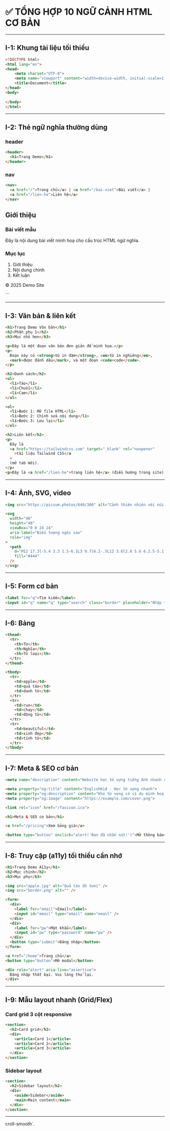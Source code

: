 # ✅ TỔNG HỢP 10 NGỮ CẢNH HTML CƠ BẢN

---

## I-1: Khung tài liệu tối thiểu

```html
<!DOCTYPE html>
<html lang="en">
<head>
    <meta charset="UTF-8">
    <meta name="viewport" content="width=device-width, initial-scale=1.0">
    <title>Document</title>
</head>
<body>
    
</body>
</html>
```

---

## I-2: Thẻ ngữ nghĩa thường dùng

### header

```html
<header>
  <h1>Trang Demo</h1>
</header>
```

### nav

```html
<nav>
  <a href="/">Trang chủ</a> | <a href="/bai-viet">Bài viết</a> |
  <a href="/lien-he">Liên hệ</a>
</nav>
```


<main>
  <section>
    <h2>Giới thiệu</h2>
    <article>
      <h3>Bài viết mẫu</h3>
      <p>Đây là nội dung bài viết minh hoạ cho cấu trúc HTML ngữ nghĩa.</p>
    </article>
  </section>

  <aside>
    <h3>Mục lục</h3>
    <ol>
      <li>Giới thiệu</li>
      <li>Nội dung chính</li>
      <li>Kết luận</li>
    </ol>
  </aside>
</main>

<footer>
  <p>© 2025 Demo Site</p>
</footer>
```

---

## I-3: Văn bản & liên kết

```html
<h1>Trang Demo Văn bản</h1>
<h2>Phần phụ 1</h2>
<h3>Mục nhỏ hơn</h3>

<p>Đây là một đoạn văn bản đơn giản để minh họa.</p>
<p>
  Đoạn này có <strong>từ in đậm</strong>, <em>từ in nghiêng</em>,
  <mark>được đánh dấu</mark>, và một đoạn <code>code</code>.
</p>

<h2>Danh sách</h2>
<ul>
  <li>Táo</li>
  <li>Chuối</li>
  <li>Cam</li>
</ul>

<ol>
  <li>Bước 1: Mở file HTML</li>
  <li>Bước 2: Chỉnh sửa nội dung</li>
  <li>Bước 3: Lưu lại</li>
</ol>

<h2>Liên kết</h2>
<p>
  Đây là
  <a href="https://tailwindcss.com" target="_blank" rel="noopener"
    >tài liệu Tailwind CSS</a
  >
  (mở tab mới).
</p>
<p>Đây là <a href="/lien-he">trang liên hệ</a> (điều hướng trong site).</p>
```

---

## I-4: Ảnh, SVG, video

```html
<img src="https://picsum.photos/640/360" alt="Cảnh thiên nhiên với núi và hồ" />

<svg
  width="48"
  height="48"
  viewBox="0 0 24 24"
  aria-label="Biểu tượng ngôi sao"
  role="img"
>
  <path
    d="M12 17.3l-5.4 3.3 1.5-6.1L3 9.7l6.2-.5L12 3.6l2.8 5.6 6.2.5-5.1 4.8 1.5 6.1z"
    fill="#444"
  />
</svg>
```

---

## I-5: Form cơ bản

```html
<label for="q">Tìm kiếm</label>
<input id="q" name="q" type="search" class="border" placeholder="Nhập từ khoá">
```

---

## I-6: Bảng

```html
<thead>
  <tr>
    <th>Từ</th>
    <th>Nghĩa</th>
    <th>Từ loại</th>
  </tr>
</thead>

<tbody>
  <tr>
    <td>apple</td>
    <td>quả táo</td>
    <td>danh từ</td>
  </tr>
  <tr>
    <td>run</td>
    <td>chạy</td>
    <td>động từ</td>
  </tr>
  <tr>
    <td>beautiful</td>
    <td>xinh đẹp</td>
    <td>tính từ</td>
  </tr>
</tbody>
```

---

## I-7: Meta & SEO cơ bản

```html
<meta name="description" content="Website học từ vựng tiếng Anh nhanh chóng, dễ nhớ và thân thiện với mọi người.">

<meta property="og:title" content="EnglishKid - Học từ vựng nhanh">
<meta property="og:description" content="Kho từ vựng có ví dụ minh hoạ, hỗ trợ tìm kiếm nhanh.">
<meta property="og:image" content="https://example.com/cover.png">

<link rel="icon" href="/favicon.ico">

<h1>Meta & SEO cơ bản</h1>

<a href="/pricing">Xem bảng giá</a>

<button type="button" onclick="alert('Bạn đã nhấn nút!')">Mở thông báo</button>
```

---

## I-8: Truy cập (a11y) tối thiểu cần nhớ

```html
<h1>Trang Demo A11y</h1>
<h2>Mục chính</h2>
<h3>Mục phụ</h3>

<img src="apple.jpg" alt="Quả táo đỏ tươi" />
<img src="border.png" alt="" />

<form>
  <div>
    <label for="email">Email</label>
    <input id="email" type="email" name="email" />
  </div>
  <div>
    <label for="pw">Mật khẩu</label>
    <input id="pw" type="password" name="pw" />
  </div>
  <button type="submit">Đăng nhập</button>
</form>

<a href="/home">Trang chủ</a>
<button type="button">Mở modal</button>

<div role="alert" aria-live="assertive">
  Đăng nhập thất bại. Vui lòng thử lại.
</div>
```

---

## I-9: Mẫu layout nhanh (Grid/Flex)

### Card grid 3 cột responsive

```html
<section>
  <h2>Card grid</h2>
  <div>
    <article>Card 1</article>
    <article>Card 2</article>
    <article>Card 3</article>
  </div>
</section>
```

### Sidebar layout

```html
<section>
  <h2>Sidebar layout</h2>
  <div>
    <aside>Sidebar</aside>
    <main>Main content</main>
  </div>
</section>
```
---
croll-smooth`.  
